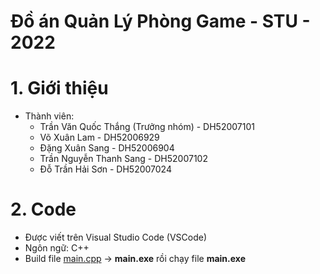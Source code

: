 # Đồ án Quản Lý Phòng Game - STU - 2022

# 1. Giới thiệu
- Thành viên:
  - Trần Văn Quốc Thắng (Trưởng nhóm) - DH52007101
  - Võ Xuân Lam - DH52006929
  - Đặng Xuân Sang - DH52006904
  - Trần Nguyễn Thanh Sang - DH52007102
  - Đỗ Trần Hải Sơn - DH52007024
  
# 2. Code
- Được viết trên Visual Studio Code (VSCode)
- Ngôn ngữ: C++
- Build file [main.cpp](Code/Program/main.cpp) -> **main.exe** rồi chạy file **main.exe**
